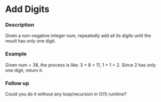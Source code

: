 # Add Digits

### Description
Given a non-negative integer num, repeatedly add all its digits until the result has only one digit.

### Example
Given num = 38, the process is like: 3 + 8 = 11, 1 + 1 = 2. Since 2 has only one digit, return it.

### Follow up
Could you do it without any loop/recursion in O(1) runtime?
